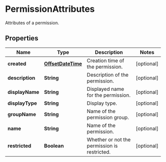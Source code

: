 

# PermissionAttributes

Attributes of a permission.
## Properties

Name | Type | Description | Notes
------------ | ------------- | ------------- | -------------
**created** | [**OffsetDateTime**](OffsetDateTime.md) | Creation time of the permission. |  [optional]
**description** | **String** | Description of the permission. |  [optional]
**displayName** | **String** | Displayed name for the permission. |  [optional]
**displayType** | **String** | Display type. |  [optional]
**groupName** | **String** | Name of the permission group. |  [optional]
**name** | **String** | Name of the permission. |  [optional]
**restricted** | **Boolean** | Whether or not the permission is restricted. |  [optional]



